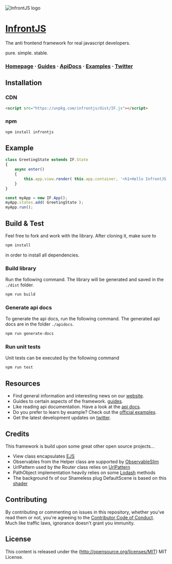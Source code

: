 ![InfrontJS logo](https://www.infrontjs.com/assets/ext/ifjs-colored-bg-logo.png)

# [InfrontJS](https://www.infrontjs.com)

The anti frontend framework for real javascript developers.

pure. simple. stable.

### [Homepage](https://www.infrontjs.com) &middot; [Guides](https://guides.infrontjs.com) &middot; [ApiDocs](https://apidocs.infrontjs.com) &middot; [Examples](https://examples.infrontjs.com) &middot; [Twitter](https://twitter.com/infrontjs)

## Installation

### CDN

```html
<script src="https://unpkg.com/infrontjs/dist/IF.js"></script>
```

### npm

```bash
npm install infrontjs
```

## Example

```javascript
class GreetingState extends IF.State
{
    async enter()
    {
        this.app.view.render( this.app.container, '<h1>Hello InfrontJS World</h1>' );
    }
}

const myApp = new IF.App();
myApp.states.add( GreetingState );
myApp.run();
```

## Build & Test

Feel free to fork and work with the library. After cloning it, make sure to 

```bash
npm install
```

in order to install all dependencies.

### Build library

Run the following command. The library will be generated and saved in the `./dist` folder.

```bash
npm run build
```

### Generate api docs

To generate the api docs, run the following command. The generated api docs are in the folder `./apidocs`.

```bash
npm run generate-docs
```

### Run unit tests

Unit tests can be executed by the following command

```bash
npm run test
```

## Resources

* Find general information and interesting news on our [website](https://www.infrontjs.com).
* Guides to certain aspects of the framework. [guides](https://guides.infrontjs.com).
* Like reading api documentation. Have a look at the [api docs](https://apidocs.infrontjs.com).
* Do you prefer to learn by example? Check out the [official examples](https://examples.infrontjs.com).
* Get the latest development updates on [twitter](https://twitter.com/infrontjs).

## Credits

This framework is build upon some great other open source projects...

* View class encapsulates [EJS](https://ejs.co/)
* Observables from the Helper class are supported by [ObservableSlim](https://github.com/elliotnb/observable-slim)
* UrlPattern used by the Router class relies on [UrlPattern](https://github.com/snd/url-pattern)
* PathObject implementation heavily relies on some [Lodash](https://github.com/lodash/lodash) methods
* The background fx of our Shameless plug DefaultScene is based on this [shader](https://www.shadertoy.com/view/wlSSD3])

## Contributing

By contributing or commenting on issues in this repository, whether you've read them or not, you're agreeing to the [Contributor Code of Conduct](CODE-OF-CONDUCT.md). Much like traffic laws, ignorance doesn't grant you immunity.

## License

This content is released under the (http://opensource.org/licenses/MIT) MIT License.
